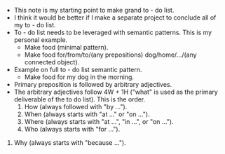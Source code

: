 * This note is my starting point to make grand to - do list.
* I think it would be better if I make a separate project to conclude all of my to - do list.
* To - do list needs to be leveraged with semantic patterns. This is my personal example.
    * Make food (minimal pattern).
    * Make food for/from/to/(any prepositions) dog/home/.../(any connected object).
* Example on full to - do list semantic pattern.
    * Make food for my dog in the morning.
* Primary preposition is followed by arbitrary adjectives.
* The arbitrary adjectives follow 4W + 1H ("what" is used as the primary deliverable of the to do list). This is the order.
    1. How (always followed with "by ...").
    1. When (always starts with "at ..." or "on ...").
    1. Where (always starts with "at ...", "in ...", or "on ...").
    1. Who (always starts with "for ...").
1. Why (always starts with "because ...").